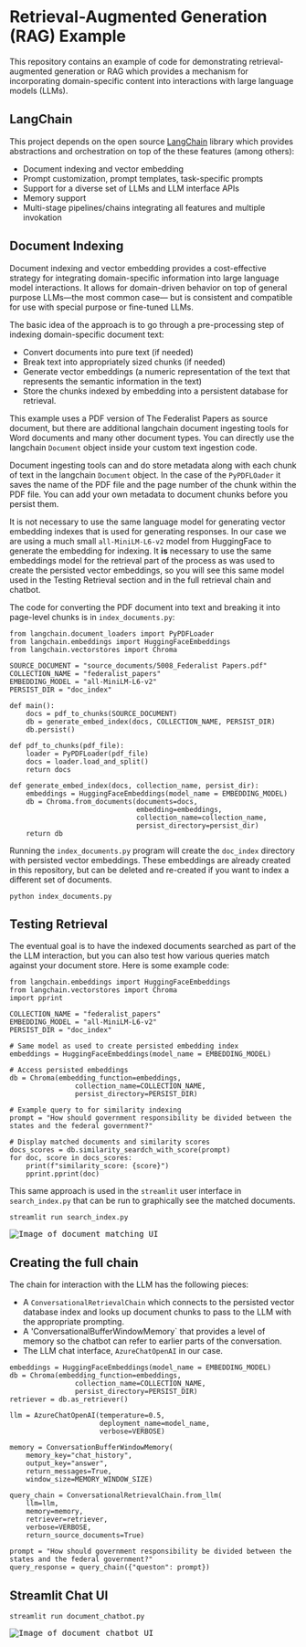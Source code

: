 # Retrieval-Augmented Generation (RAG) Example

This repository contains an example of code for demonstrating
retrieval-augmented generation or RAG which provides a mechanism for
incorporating domain-specific content into interactions with large
language models (LLMs).

## LangChain

This project depends on the open source
[LangChain](https://www.langchain.com/) library which provides
abstractions and orchestration on top of the these features (among others):

- Document indexing and vector embedding
- Prompt customization, prompt templates, task-specific prompts
- Support for a diverse set of LLMs and LLM interface APIs
- Memory support
- Multi-stage pipelines/chains integrating all features and multiple invokation

## Document Indexing

Document indexing and vector embedding provides a cost-effective
strategy for integrating domain-specific information into large
language model interactions. It allows for domain-driven behavior on
top of general purpose LLMs&mdash;the most common case&mdash; but is
consistent and compatible for use with special purpose or fine-tuned
LLMs.

The basic idea of the approach is to go through a pre-processing step
of indexing domain-specific document text:

- Convert documents into pure text (if needed)
- Break text into appropriately sized chunks (if needed) 
- Generate vector embeddings (a numeric representation of the text
  that represents the semantic information in the text)
- Store the chunks indexed by embedding into a persistent database for
  retrieval.

This example uses a PDF version of The Federalist Papers as source
document, but there are additional langchain document ingesting tools
for Word documents and many other document types. You can directly
use the langchain `Document` object inside your custom text
ingestion code.

Document ingesting tools can and do store metadata along with each
chunk of text in the langchain `Document` object. In the case of the
`PyPDFLOader` it saves the name of the PDF file and the page number
of the chunk within the PDF file. You can add your own metadata
to document chunks before you persist them.

It is not necessary to use the same language model for generating
vector embedding indexes that is used for generating responses. In our
case we are using a much small `all-MiniLM-L6-v2` model from
HuggingFace to generate the embedding for indexing. It **is**
necessary to use the same embeddings model for the retrieval part of
the process as was used to create the persisted vector embeddings, so
you will see this same model used in the Testing Retrieval section and
in the full retrieval chain and chatbot.

The code for converting the PDF document into text and breaking it
into page-level chunks is in `index_documents.py`:

```{python}
from langchain.document_loaders import PyPDFLoader
from langchain.embeddings import HuggingFaceEmbeddings
from langchain.vectorstores import Chroma

SOURCE_DOCUMENT = "source_documents/5008_Federalist Papers.pdf"
COLLECTION_NAME = "federalist_papers"
EMBEDDING_MODEL = "all-MiniLM-L6-v2"
PERSIST_DIR = "doc_index"

def main():
    docs = pdf_to_chunks(SOURCE_DOCUMENT)
    db = generate_embed_index(docs, COLLECTION_NAME, PERSIST_DIR)
    db.persist()

def pdf_to_chunks(pdf_file):
    loader = PyPDFLoader(pdf_file)
    docs = loader.load_and_split()
    return docs

def generate_embed_index(docs, collection_name, persist_dir):
    embeddings = HuggingFaceEmbeddings(model_name = EMBEDDING_MODEL)
    db = Chroma.from_documents(documents=docs,
                               embedding=embeddings,
                               collection_name=collection_name,
                               persist_directory=persist_dir)
    return db
```

Running the `index_documents.py` program will create the `doc_index`
directory with persisted vector embeddings. These embeddings are
already created in this repository, but can be deleted and re-created
if you want to index a different set of documents.

```
python index_documents.py
```

## Testing Retrieval

The eventual goal is to have the indexed documents searched as part of
the the LLM interaction, but you can also test how various queries
match against your document store. Here is some example code:

```
from langchain.embeddings import HuggingFaceEmbeddings
from langchain.vectorstores import Chroma
import pprint

COLLECTION_NAME = "federalist_papers"
EMBEDDING_MODEL = "all-MiniLM-L6-v2"
PERSIST_DIR = "doc_index"

# Same model as used to create persisted embedding index
embeddings = HuggingFaceEmbeddings(model_name = EMBEDDING_MODEL)

# Access persisted embeddings
db = Chroma(embedding_function=embeddings,
                collection_name=COLLECTION_NAME,
                persist_directory=PERSIST_DIR)
                
# Example query to for similarity indexing
prompt = "How should government responsibility be divided between the states and the federal government?"

# Display matched documents and similarity scores
docs_scores = db.similarity_seardch_with_score(prompt)
for doc, score in docs_scores:
    print(f"similarity_score: {score}")
    pprint.pprint(doc)
```

This same approach is used in the `streamlit` user interface in
`search_index.py` that can be run to graphically see the matched
documents.

```
streamlit run search_index.py
```

<kbd>![Image of document matching UI](images/search_index_image.png)</kbd>

## Creating the full chain

The chain for interaction with the LLM has the following pieces:

- A `ConversationalRetrievalChain` which connects to the persisted vector
  database index and looks up document chunks to pass to the LLM with the
  appropriate prompting.
- A 'ConversationalBufferWindowMemory` that provides a level of memory so
  the chatbot can refer to earlier parts of the conversation.
- The LLM chat interface, `AzureChatOpenAI` in our case.

```
embeddings = HuggingFaceEmbeddings(model_name = EMBEDDING_MODEL)
db = Chroma(embedding_function=embeddings,
                collection_name=COLLECTION_NAME,
                persist_directory=PERSIST_DIR)
retriever = db.as_retriever()

llm = AzureChatOpenAI(temperature=0.5,
                      deployment_name=model_name,
                      verbose=VERBOSE)
                      
memory = ConversationBufferWindowMemory(
    memory_key="chat_history",
    output_key="answer",
    return_messages=True,
    window_size=MEMORY_WINDOW_SIZE)

query_chain = ConversationalRetrievalChain.from_llm(
    llm=llm,
    memory=memory,
    retriever=retriever,
    verbose=VERBOSE,
    return_source_documents=True)

prompt = "How should government responsibility be divided between the states and the federal government?"
query_response = query_chain({"queston": prompt})
```

## Streamlit Chat UI

```
streamlit run document_chatbot.py
```

<kbd>![Image of document chatbot UI](images/document_chatbot_image.png)</kbd>


